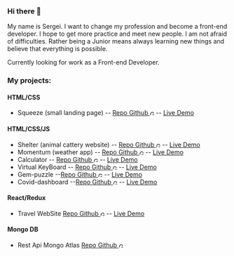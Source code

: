 ### Hi there 👋
My name is Sergei. I want to change my profession and become a front-end developer. I hope to get more practice and meet new people. I am not afraid of difficulties. Rather being a Junior means always learning new things and believe that everything is possible.

Currently looking for work as a Front-end Developer.

### My projects:

#### HTML/CSS
- Squeeze (small landing page) -- [Repo Github <img alt="GitHub" height="10px" src="https://cdn.svgporn.com/logos/github-icon.svg" />](https://github.com/Domask2/squeeze) -- [Live Demo](https://domask2.github.io/squeeze/) 
#### HTML/CSS/JS
- Shelter (animal cattery website) -- [Repo Github <img alt="GitHub" height="10px" src="https://cdn.svgporn.com/logos/github-icon.svg" />](https://github.com/Domask2/shelter) -- [Live Demo](https://rolling-scopes-school.github.io/domask2-JS2020Q3/shelter/pages/main/main.html) 
- Momentum (weather app) -- [Repo Github <img alt="GitHub" height="10px" src="https://cdn.svgporn.com/logos/github-icon.svg" />](https://github.com/Domask2/momentum) -- [Live Demo](https://rolling-scopes-school.github.io/domask2-JS2020Q3/Task2.Momentum/)
- Calculator -- [Repo Github <img alt="GitHub" height="10px" src="https://cdn.svgporn.com/logos/github-icon.svg" />](https://github.com/Domask2/calculator) -- [Live Demo](https://rolling-scopes-school.github.io/domask2-JS2020Q3/Task1.Calculator/)
- Virtual KeyBoard -- [Repo Github <img alt="GitHub" height="10px" src="https://cdn.svgporn.com/logos/github-icon.svg" />](https://github.com/Domask2/virtual-keyboard) -- [Live Demo](https://rolling-scopes-school.github.io/domask2-JS2020Q3/Task3.VirtualKeyboard/)
- Gem-puzzle --[Repo Github <img alt="GitHub" height="10px" src="https://cdn.svgporn.com/logos/github-icon.svg" />](https://github.com/Domask2/gem-puzzle) -- [Live Demo](https://rolling-scopes-school.github.io/domask2-JS2020Q3/gem-puzzle/)
- Covid-dashboard --[Repo Github <img alt="GitHub" height="10px" src="https://cdn.svgporn.com/logos/github-icon.svg" />](https://github.com/Domask2/covid-dashboard) -- [Live Demo](https://rolling-scopes-school.github.io/m1t9-JS2020Q3/covid-dashboard/)

#### React/Redux
- Travel WebSite [Repo Github <img alt="GitHub" height="10px" src="https://cdn.svgporn.com/logos/github-icon.svg" />](https://github.com/Domask2/react-website-travel) -- [Live Demo](https://trusting-swanson-597265.netlify.app/)

#### Mongo DB
- Rest Api Mongo Atlas [Repo Github <img alt="GitHub" height="10px" src="https://cdn.svgporn.com/logos/github-icon.svg" />](https://github.com/Domask2/restAPi-mongoDB)

<!--
**Domask2/Domask2** is a ✨ _special_ ✨ repository because its `README.md` (this file) appears on your GitHub profile.

Here are some ideas to get you started:

- 🔭 I’m currently working on ...
- 🌱 I’m currently learning ...
- 👯 I’m looking to collaborate on ...
- 🤔 I’m looking for help with ...
- 💬 Ask me about ...
- 📫 How to reach me: ...
- 😄 Pronouns: ...
- ⚡ Fun fact: ...
-->
